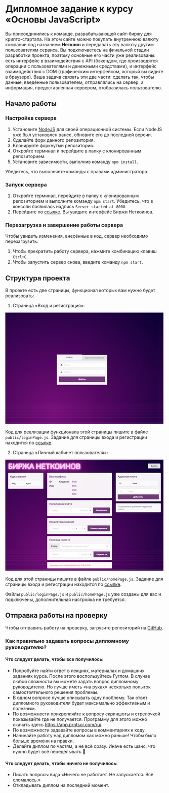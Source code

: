 # Дипломное задание к курсу «Основы JavaScript»

Вы присоединились к команде, разрабатывающей сайт-биржу для крипто-стартапа. На этом сайте можно покупать внутреннюю валюту компании под названием **Неткоин** и передавать эту валюту другим пользователям сервиса. Вы подключаетесь на финальной стадии разработки проекта, поэтому основные его части уже реализованы: есть интерфейс в взаимодействия с АPI (бэкендом, где производятся операции с пользователями и денежными средствами), и интерфейс взаимодействия с DOM (графическим интерфейсом, который вы видите в браузере). Ваша задача связать эти две части: сделать так, чтобы данные, введённые пользователем, отправлялись на сервер, а информация, предоставленная сервером, отобразилась пользователю.


## Начало работы

### Настройка сервера

1. Установите [NodeJS](https://nodejs.org/en/) для своей операционной системы. Если NodeJS уже был установлен ранее, обновите его до последней версии.
2. Сделайте форк данного репозитория.
3. Клонируйте форкнутый репозиторий.
4. Откройте терминал и перейдите в папку с клонированным репозиторием.
5. Установите зависимости, выполнив команду `npm install`.

Убедитесь, что выполняете команды с правами администратора.

### Запуск сервера

1. Откройте терминал, перейдите в папку с клонированным репозиторием и выполните команду `npm start`. Убедитесь, что в консоли появилась надпись `Server started at 8000`.
2. Перейдите по [ссылке](http://localhost:8000). Вы увидите интерфейс Биржи Неткоинов.

### Перезагрузка и завершение работы сервера

Чтобы увидеть изменения, внесённые в код, сервер необходимо перезагрузить.

1. Чтобы прекратить работу сервера, нажмите комбинацию клавиш `Ctrl+C`.
2. Чтобы запустить сервер снова, введите команду `npm start`.


## Структура проекта

В проекте есть две страницы, функционал которых вам нужно будет реализовать:

1. Страница «Вход и регистрация»:

![Страница «Вход и регистрация»](img/loginPage.jpg)

Код для реализации функционала этой страницы пишите в файле `public/loginPage.js`.
Задание для страницы входа и регистрации находится по [ссылке](./md/loginpage.md).

2. Страница «Личный кабинет пользователя»:

![Страница «Личный кабинет пользователя»](img/homePage.jpg)

Код для этой страницы пишите в файле `public/homePage.js`.
Задание для страницы входа и регистрации находится по [ссылке](./md/homepage.md).

Файлы `public/loginPage.js` и `public/homePage.js` уже созданы для вас и подключены, дополнительная настройка не требуется.

## Отправка работы на проверку

Чтобы отправить работу на проверку, загрузите репозиторий на [GitHub](https://github.com/).

### Как правильно задавать вопросы дипломному руководителю?

#### Что следует делать, чтобы все получилось:

-   Попробуйте найти ответ в лекциях, материалах и домашних заданиях курса. После этого воспользуйтесь Гуглом. В случае любой сложности вы можете задать вопрос дипломному руководителю. Но лучше иметь «на руках» несколько попыток самостоятельного решения проблемы.
-   В одном вопросе лучше описывать одну проблему. Так ответ дипломного руководителя будет максимально эффективным и полезным.
-   По возможности прикрепляйте к вопросу скриншоты и стрелочкой показывайте где не получается. Программу для этого можно скачать здесь https://app.prntscr.com/ru/.
-   По возможности задавайте вопросы в комментариях к коду.
-   Начинайте работу над дипломом как можно раньше! Чтобы было больше времени на правки.
-   Делайте диплом по частям, а не всё сразу. Иначе есть шанс, что нужно будет всё переделывать 🙂

#### Что следует делать, чтобы ничего не получилось:

-   Писать вопросы вида «Ничего не работает. Не запускается. Всё сломалось.»
-   Откладывать диплом на последний момент.